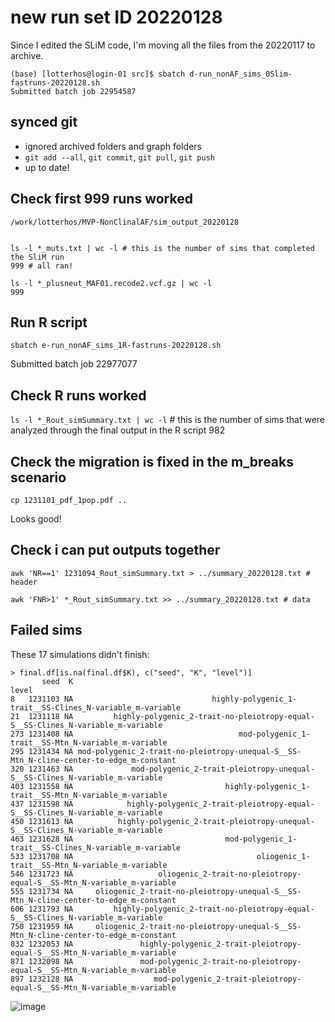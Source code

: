 

# new run set ID 20220128

Since I edited the SLiM code, I'm moving all the files from the 20220117 to archive.

```
(base) [lotterhos@login-01 src]$ sbatch d-run_nonAF_sims_0Slim-fastruns-20220128.sh
Submitted batch job 22954587
```

## synced git
- ignored archived folders and graph folders
- `git add --all`, `git commit`, `git pull`, `git push`
- up to date!

## Check first 999 runs worked
```
/work/lotterhos/MVP-NonClinalAF/sim_output_20220128


ls -l *_muts.txt | wc -l # this is the number of sims that completed the SliM run
999 # all ran!

ls -l *_plusneut_MAF01.recode2.vcf.gz | wc -l 
999
```

## Run R script
```
sbatch e-run_nonAF_sims_1R-fastruns-20220128.sh
```
Submitted batch job 22977077

## Check R runs worked

`ls -l *_Rout_simSummary.txt | wc -l` # this is the number of sims that were analyzed through the final output in the R script
982

## Check the migration is fixed in the m_breaks scenario
```
cp 1231101_pdf_1pop.pdf ..
```
Looks good!

## Check i can put outputs together
```
awk 'NR==1' 1231094_Rout_simSummary.txt > ../summary_20220128.txt # header

awk 'FNR>1' *_Rout_simSummary.txt >> ../summary_20220128.txt # data
```



## Failed sims

These 17 simulations didn't finish:
```
> final.df[is.na(final.df$K), c("seed", "K", "level")]
       seed  K                                                                                   level
8   1231103 NA                               highly-polygenic_1-trait__SS-Clines_N-variable_m-variable
21  1231118 NA         highly-polygenic_2-trait-no-pleiotropy-equal-S__SS-Clines_N-variable_m-variable
273 1231408 NA                                     mod-polygenic_1-trait__SS-Mtn_N-variable_m-variable
295 1231434 NA mod-polygenic_2-trait-no-pleiotropy-unequal-S__SS-Mtn_N-cline-center-to-edge_m-constant
320 1231463 NA             mod-polygenic_2-trait-pleiotropy-unequal-S__SS-Clines_N-variable_m-variable
403 1231558 NA                                  highly-polygenic_1-trait__SS-Mtn_N-variable_m-variable
437 1231598 NA            highly-polygenic_2-trait-pleiotropy-equal-S__SS-Clines_N-variable_m-variable
450 1231613 NA          highly-polygenic_2-trait-pleiotropy-unequal-S__SS-Clines_N-variable_m-variable
463 1231628 NA                                  mod-polygenic_1-trait__SS-Clines_N-variable_m-variable
533 1231708 NA                                         oliogenic_1-trait__SS-Mtn_N-variable_m-variable
546 1231723 NA                   oliogenic_2-trait-no-pleiotropy-equal-S__SS-Mtn_N-variable_m-variable
555 1231734 NA     oliogenic_2-trait-no-pleiotropy-unequal-S__SS-Mtn_N-cline-center-to-edge_m-constant
606 1231793 NA         highly-polygenic_2-trait-no-pleiotropy-equal-S__SS-Clines_N-variable_m-variable
750 1231959 NA     oliogenic_2-trait-no-pleiotropy-unequal-S__SS-Mtn_N-cline-center-to-edge_m-constant
832 1232053 NA               highly-polygenic_2-trait-pleiotropy-equal-S__SS-Mtn_N-variable_m-variable
871 1232098 NA               mod-polygenic_2-trait-no-pleiotropy-equal-S__SS-Mtn_N-variable_m-variable
897 1232128 NA                  mod-polygenic_2-trait-pleiotropy-equal-S__SS-Mtn_N-variable_m-variable
```

![image](https://user-images.githubusercontent.com/6870125/151760460-8c8b42d0-5c56-4b77-b401-e34e9102db04.png)
